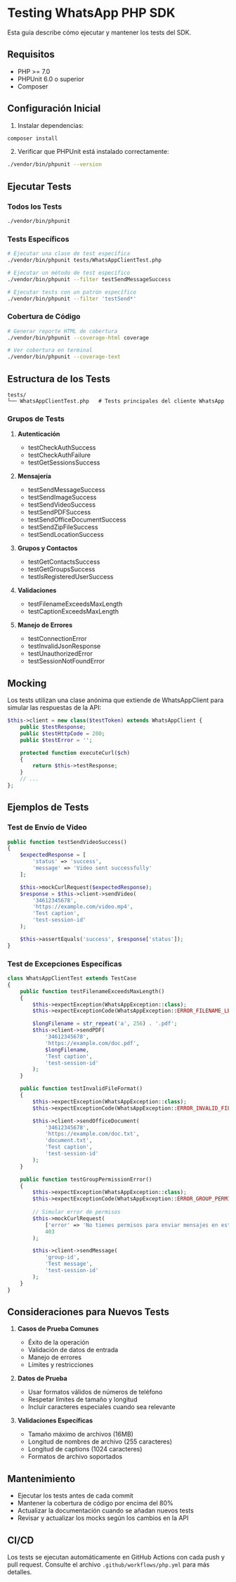 # Testing WhatsApp PHP SDK

Esta guía describe cómo ejecutar y mantener los tests del SDK.

## Requisitos

- PHP >= 7.0
- PHPUnit 6.0 o superior
- Composer

## Configuración Inicial

1. Instalar dependencias:
```bash
composer install
```

2. Verificar que PHPUnit está instalado correctamente:
```bash
./vendor/bin/phpunit --version
```

## Ejecutar Tests

### Todos los Tests
```bash
./vendor/bin/phpunit
```

### Tests Específicos
```bash
# Ejecutar una clase de test específica
./vendor/bin/phpunit tests/WhatsAppClientTest.php

# Ejecutar un método de test específico
./vendor/bin/phpunit --filter testSendMessageSuccess

# Ejecutar tests con un patrón específico
./vendor/bin/phpunit --filter 'testSend*'
```

### Cobertura de Código
```bash
# Generar reporte HTML de cobertura
./vendor/bin/phpunit --coverage-html coverage

# Ver cobertura en terminal
./vendor/bin/phpunit --coverage-text
```

## Estructura de los Tests

```
tests/
└── WhatsAppClientTest.php   # Tests principales del cliente WhatsApp
```

### Grupos de Tests

1. **Autenticación**
   - testCheckAuthSuccess
   - testCheckAuthFailure
   - testGetSessionsSuccess

2. **Mensajería**
   - testSendMessageSuccess
   - testSendImageSuccess
   - testSendVideoSuccess
   - testSendPDFSuccess
   - testSendOfficeDocumentSuccess
   - testSendZipFileSuccess
   - testSendLocationSuccess

3. **Grupos y Contactos**
   - testGetContactsSuccess
   - testGetGroupsSuccess
   - testIsRegisteredUserSuccess

4. **Validaciones**
   - testFilenameExceedsMaxLength
   - testCaptionExceedsMaxLength

5. **Manejo de Errores**
   - testConnectionError
   - testInvalidJsonResponse
   - testUnauthorizedError
   - testSessionNotFoundError

## Mocking

Los tests utilizan una clase anónima que extiende de WhatsAppClient para simular las respuestas de la API:

```php
$this->client = new class($testToken) extends WhatsAppClient {
    public $testResponse;
    public $testHttpCode = 200;
    public $testError = '';

    protected function executeCurl($ch)
    {
        return $this->testResponse;
    }
    // ...
};
```

## Ejemplos de Tests

### Test de Envío de Video
```php
public function testSendVideoSuccess()
{
    $expectedResponse = [
        'status' => 'success',
        'message' => 'Video sent successfully'
    ];

    $this->mockCurlRequest($expectedResponse);
    $response = $this->client->sendVideo(
        '34612345678',
        'https://example.com/video.mp4',
        'Test caption',
        'test-session-id'
    );

    $this->assertEquals('success', $response['status']);
}
```

### Test de Excepciones Específicas
```php
class WhatsAppClientTest extends TestCase
{
    public function testFilenameExceedsMaxLength()
    {
        $this->expectException(WhatsAppException::class);
        $this->expectExceptionCode(WhatsAppException::ERROR_FILENAME_LENGTH);

        $longFilename = str_repeat('a', 256) . '.pdf';
        $this->client->sendPDF(
            '34612345678',
            'https://example.com/doc.pdf',
            $longFilename,
            'Test caption',
            'test-session-id'
        );
    }

    public function testInvalidFileFormat()
    {
        $this->expectException(WhatsAppException::class);
        $this->expectExceptionCode(WhatsAppException::ERROR_INVALID_FILE_FORMAT);

        $this->client->sendOfficeDocument(
            '34612345678',
            'https://example.com/doc.txt',
            'document.txt',
            'Test caption',
            'test-session-id'
        );
    }

    public function testGroupPermissionError()
    {
        $this->expectException(WhatsAppException::class);
        $this->expectExceptionCode(WhatsAppException::ERROR_GROUP_PERMISSION);
        
        // Simular error de permisos
        $this->mockCurlRequest(
            ['error' => 'No tienes permisos para enviar mensajes en este grupo'],
            403
        );

        $this->client->sendMessage(
            'group-id',
            'Test message',
            'test-session-id'
        );
    }
}
```

## Consideraciones para Nuevos Tests

1. **Casos de Prueba Comunes**
   - Éxito de la operación
   - Validación de datos de entrada
   - Manejo de errores
   - Límites y restricciones

2. **Datos de Prueba**
   - Usar formatos válidos de números de teléfono
   - Respetar límites de tamaño y longitud
   - Incluir caracteres especiales cuando sea relevante

3. **Validaciones Específicas**
   - Tamaño máximo de archivos (16MB)
   - Longitud de nombres de archivo (255 caracteres)
   - Longitud de captions (1024 caracteres)
   - Formatos de archivo soportados

## Mantenimiento

- Ejecutar los tests antes de cada commit
- Mantener la cobertura de código por encima del 80%
- Actualizar la documentación cuando se añadan nuevos tests
- Revisar y actualizar los mocks según los cambios en la API

## CI/CD

Los tests se ejecutan automáticamente en GitHub Actions con cada push y pull request. Consulte el archivo `.github/workflows/php.yml` para más detalles.